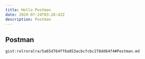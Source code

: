 ```yaml
---
title: Hello Postman
date: 2020-07-24T03:28:43Z
description: Postman
---
```


## Postman
`gist:rolroralra/5a65d764ff6a853acbcfcbc278dd64f4#Postman.md`
